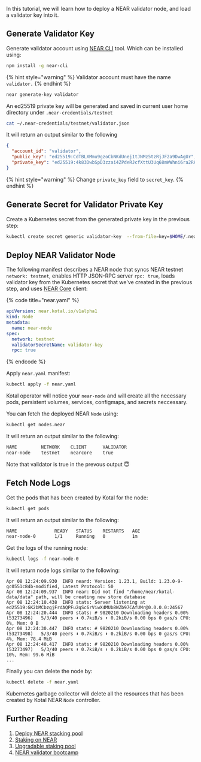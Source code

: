 
In this tutorial, we will learn how to deploy a NEAR validator node, and load a validator key into it.

## Generate Validator Key

Generate validator account using [NEAR CLI](https://github.com/near/near-cli) tool. Which can be installed using:

```bash
npm install -g near-cli
```

{% hint style="warning" %}
Validator account must have the name `validator.`
{% endhint %}

```bash
near generate-key validator
```

An ed25519 private key will be generated and saved in current user home directory under `.near-credentials/testnet`

```bash
cat ~/.near-credentials/testnet/validator.json
```

It will return an output similar to the following

```json
{
  "account_id": "validator",
  "public_key": "ed25519:CdTBLXMmu9gzoCbNKdUnej1tJNMz5tzRjJF2a9DwAgUr",
  "private_key": "ed25519:4k83DwbSpD3zzai4ZPdeRJcfXttU3Uq68mWWhni6ra2RKnG3jyVKEZyP14gDJZ9W1oqFujpAkidoNrYY4TLqijsG"
}
```

{% hint style="warning" %}
Change `private_key` field to `secret_key`.
{% endhint %}

## Generate Secret for Validator Private Key

Create a Kubernetes secret from the generated private key in the previous step:

```bash
kubectl create secret generic validator-key  --from-file=key=$HOME/.near-credentials/testnet/validator.json
```

## Deploy NEAR Validator Node

The following manifest describes a NEAR node that syncs NEAR testnet `network: testnet`, enables HTTP JSON-RPC server `rpc: true`, loads validator key from the Kubernetes secret that we've created in the previous step, and uses [NEAR Core](https://github.com/near/nearcore) client:

{% code title="near.yaml" %}
```yaml
apiVersion: near.kotal.io/v1alpha1
kind: Node
metadata:
  name: near-node
spec:
  network: testnet
  validatorSecretName: validator-key
  rpc: true
```
{% endcode %}

Apply `near.yaml` manifest:

```bash
kubectl apply -f near.yaml
```

Kotal operator will notice your `near-node` and will create all the necessary pods, persistent volumes, services, configmaps, and secrets neccessary.

You can fetch the deployed NEAR `Node` using:

```bash
kubectl get nodes.near
```

It will return an output similar to the following:

```bash
NAME         NETWORK    CLIENT      VALIDATOR
near-node    testnet    nearcore    true
```

Note that validator is true in the prevous output 😇

## Fetch Node Logs

Get the pods that has been created by Kotal for the node:

```bash
kubectl get pods
```

It will return an output similar to the following:

```bash
NAME              READY   STATUS    RESTARTS   AGE
near-node-0       1/1     Running   0          1m
```

Get the logs of the running node:

```bash
kubectl logs -f near-node-0
```

It will return node logs similar to the following:

```
Apr 08 12:24:09.930  INFO neard: Version: 1.23.1, Build: 1.23.0-9-gc0551c84b-modified, Latest Protocol: 50
Apr 08 12:24:09.937  INFO near: Did not find "/home/near/kotal-data/data" path, will be creating new store database
Apr 08 12:24:10.438  INFO stats: Server listening at ed25519:GK2bMCbzgjFrdAQPFu2qSc6rViwX4MUb8WZb97CAfUMr@0.0.0.0:24567
Apr 08 12:24:20.444  INFO stats: # 9820210 Downloading headers 0.00% (53273496)   5/3/40 peers ⬇ 0.7kiB/s ⬆ 0.2kiB/s 0.00 bps 0 gas/s CPU: 0%, Mem: 0 B
Apr 08 12:24:30.447  INFO stats: # 9820210 Downloading headers 0.00% (53273498)   5/3/40 peers ⬇ 0.7kiB/s ⬆ 0.2kiB/s 0.00 bps 0 gas/s CPU: 4%, Mem: 78.4 MiB
Apr 08 12:24:40.417  INFO stats: # 9820210 Downloading headers 0.00% (53273497)   5/3/40 peers ⬇ 0.7kiB/s ⬆ 0.2kiB/s 0.00 bps 0 gas/s CPU: 10%, Mem: 99.6 MiB
...
```


Finally you can delete the node by:

```bash
kubectl delete -f near.yaml
```

Kubernetes garbage collector will delete all the resources that has been created by Kotal NEAR `Node` controller.

## Further Reading

1. [Deploy NEAR stacking pool](https://near-nodes.io/validator/deploy-on-mainnet)
2. [Staking on NEAR](https://near-nodes.io/validator/staking-and-delegation)
3. [Upgradable staking pool](https://near-nodes.io/validator/staking-pool-migration)
4. [NEAR validator bootcamp](https://near-nodes.io/validator/validator-bootcamp)

